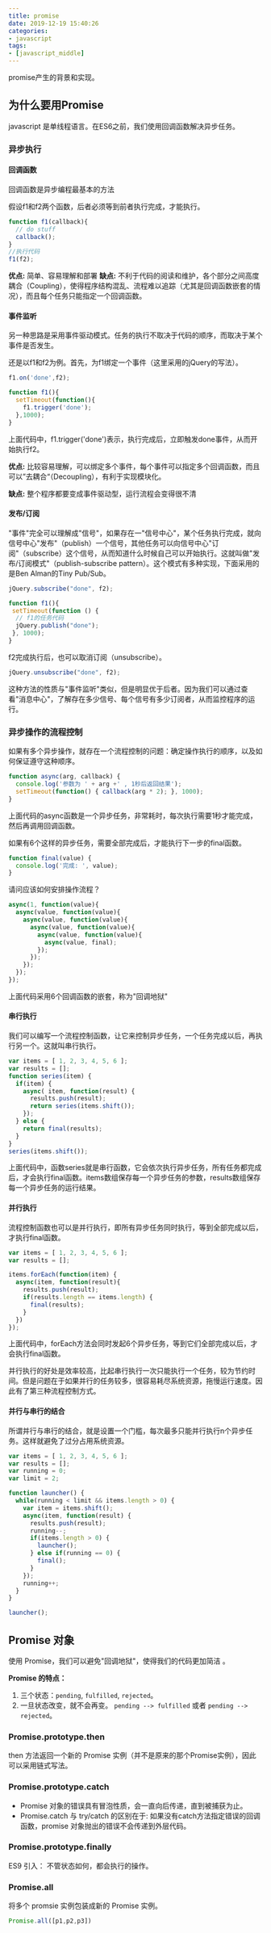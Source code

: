 ```yaml
---
title: promise
date: 2019-12-19 15:40:26
categories:
- javascript
tags:
- [javascript_middle]
---
```


promise产生的背景和实现。

## 为什么要用Promise

javascript 是单线程语言。在ES6之前，我们使用回调函数解决异步任务。

### 异步执行

#### 回调函数

回调函数是异步编程最基本的方法  

假设f1和f2两个函数，后者必须等到前者执行完成，才能执行。

```javascript
function f1(callback){
  // do stuff
  callback();
}
//执行代码
f1(f2);
```

**优点:** 简单、容易理解和部署
**缺点:** 不利于代码的阅读和维护，各个部分之间高度耦合（Coupling），使得程序结构混乱、流程难以追踪（尤其是回调函数嵌套的情况），而且每个任务只能指定一个回调函数。

#### 事件监听

另一种思路是采用事件驱动模式。任务的执行不取决于代码的顺序，而取决于某个事件是否发生。

还是以f1和f2为例。首先，为f1绑定一个事件（这里采用的jQuery的写法）。

```javascript
f1.on('done',f2);

function f1(){
  setTimeout(function(){
    f1.trigger('done');
  },1000);
}
```

上面代码中，f1.trigger('done')表示，执行完成后，立即触发done事件，从而开始执行f2。

**优点:** 比较容易理解，可以绑定多个事件，每个事件可以指定多个回调函数，而且可以”去耦合“（Decoupling），有利于实现模块化。

**缺点:** 整个程序都要变成事件驱动型，运行流程会变得很不清

#### 发布/订阅

"事件"完全可以理解成"信号"，如果存在一"信号中心"，某个任务执行完成，就向信号中心"发布"（publish）一个信号，其他任务可以向信号中心"订阅"（subscribe）这个信号，从而知道什么时候自己可以开始执行。这就叫做"发布/订阅模式"（publish-subscribe pattern）。这个模式有多种实现，下面采用的是Ben Alman的Tiny Pub/Sub。

```javascript
jQuery.subscribe("done", f2);

function f1(){
 setTimeout(function () {
  // f1的任务代码
  jQuery.publish("done");
 }, 1000);
}
```

f2完成执行后，也可以取消订阅（unsubscribe）。

```javascript
jQuery.unsubscribe("done", f2);
```

这种方法的性质与"事件监听"类似，但是明显优于后者。因为我们可以通过查看"消息中心"，了解存在多少信号、每个信号有多少订阅者，从而监控程序的运行。

### 异步操作的流程控制

如果有多个异步操作，就存在一个流程控制的问题：确定操作执行的顺序，以及如何保证遵守这种顺序。

```javascript
function async(arg, callback) {
  console.log('参数为 ' + arg +' , 1秒后返回结果');
  setTimeout(function() { callback(arg * 2); }, 1000);
}
```

上面代码的async函数是一个异步任务，非常耗时，每次执行需要1秒才能完成，然后再调用回调函数。

如果有6个这样的异步任务，需要全部完成后，才能执行下一步的final函数。

```javascript
function final(value) {
  console.log('完成: ', value);
}
```

请问应该如何安排操作流程？

```javascript
async(1, function(value){
  async(value, function(value){
    async(value, function(value){
      async(value, function(value){
        async(value, function(value){
          async(value, final);
        });
      });
    });
  });
});
```

上面代码采用6个回调函数的嵌套，称为"回调地狱"

#### 串行执行

我们可以编写一个流程控制函数，让它来控制异步任务，一个任务完成以后，再执行另一个。这就叫串行执行。

```javascript
var items = [ 1, 2, 3, 4, 5, 6 ];
var results = [];
function series(item) {
  if(item) {
    async( item, function(result) {
      results.push(result);
      return series(items.shift());
    });
  } else {
    return final(results);
  }
}
series(items.shift());
```

上面代码中，函数series就是串行函数，它会依次执行异步任务，所有任务都完成后，才会执行final函数。items数组保存每一个异步任务的参数，results数组保存每一个异步任务的运行结果。

#### 并行执行

流程控制函数也可以是并行执行，即所有异步任务同时执行，等到全部完成以后，才执行final函数。

```javascript
var items = [ 1, 2, 3, 4, 5, 6 ];
var results = [];

items.forEach(function(item) {
  async(item, function(result){
    results.push(result);
    if(results.length == items.length) {
      final(results);
    }
  })
});
```

上面代码中，forEach方法会同时发起6个异步任务，等到它们全部完成以后，才会执行final函数。

并行执行的好处是效率较高，比起串行执行一次只能执行一个任务，较为节约时间。但是问题在于如果并行的任务较多，很容易耗尽系统资源，拖慢运行速度。因此有了第三种流程控制方式。

#### 并行与串行的结合

所谓并行与串行的结合，就是设置一个门槛，每次最多只能并行执行n个异步任务。这样就避免了过分占用系统资源。

```javascript
var items = [ 1, 2, 3, 4, 5, 6 ];
var results = [];
var running = 0;
var limit = 2;

function launcher() {
  while(running < limit && items.length > 0) {
    var item = items.shift();
    async(item, function(result) {
      results.push(result);
      running--;
      if(items.length > 0) {
        launcher();
      } else if(running == 0) {
        final();
      }
    });
    running++;
  }
}

launcher();
```

## Promise 对象

使用 Promise，我们可以避免"回调地狱"，使得我们的代码更加简洁 。

**Promise 的特点：**
1. 三个状态：`pending`, `fulfilled`, `rejected`。
2. 一旦状态改变，就不会再变。 `pending --> fulfilled` 或者 `pending --> rejected`。

### Promise.prototype.then

then 方法返回一个新的 Promise 实例（并不是原来的那个Promise实例），因此可以采用链式写法。

### Promise.prototype.catch

- Promise 对象的错误具有冒泡性质，会一直向后传递，直到被捕获为止。
- Promise.catch 与 try/catch 的区别在于: 如果没有catch方法指定错误的回调函数，promise 对象抛出的错误不会传递到外层代码。

### Promise.prototype.finally

ES9 引入： 不管状态如何，都会执行的操作。

### Promise.all

 将多个 promsie 实例包装成新的 Promise 实例。

```javascript
Promise.all([p1,p2,p3])
```
